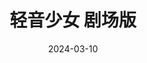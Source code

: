 ---
layout: movie-review
title: 轻音少女 剧场版
description: >
  疯疯癫癫的无忧女高中生们，还是挺搞笑的。唯一受不了的就是低幼的萌妹人设，多少有些降智。
category: 电影
img: assets/img/movie/2024/qing_yin_shao_nv_ju_chang_ban.webp
star: 4
date: 2024-03-10
---